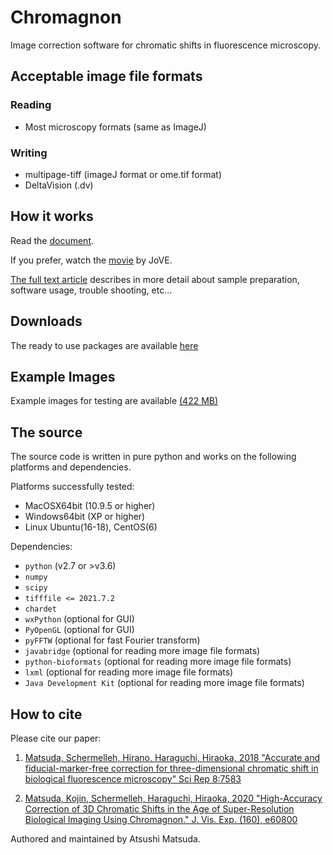 # Chromagnon
Image correction software for chromatic shifts in fluorescence microscopy.


Acceptable image file formats
-----------------------------
### Reading
* Most microscopy formats (same as ImageJ)

### Writing
* multipage-tiff (imageJ format or ome.tif format)
* DeltaVision (.dv)

How it works
------------
Read the [document](https://github.com/macronucleus/Chromagnon/releases/download/Doc-v0.5/ChromagnonDocumentV085.pdf).

If you prefer, watch the
[movie](https://www.jove.com/v/60800/high-accuracy-correction-3d-chromatic-shifts-age-super-resolution)
by JoVE.

[The full text article](https://www.jove.com/video/60800) describes
in more detail about
sample preparation, software usage, trouble shooting, etc...


Downloads
---------
The ready to use packages are available
[here](https://github.com/macronucleus/Chromagnon/releases)

Example Images
--------------
Example images for testing are available  [(422 MB)](https://github.com/macronucleus/Chromagnon/releases/download/exampleimages/SampleImages.zip)

The source
----------
The source code is written in pure python and works on the following platforms and dependencies.

Platforms successfully tested:
* MacOSX64bit (10.9.5 or higher)
* Windows64bit (XP or higher)
* Linux Ubuntu(16-18), CentOS(6)

Dependencies:
* `python` (v2.7 or >v3.6)
* `numpy`
* `scipy`
* `tifffile <= 2021.7.2` 
* `chardet`
* `wxPython` (optional for GUI)
* `PyOpenGL` (optional for GUI)
* `pyFFTW` (optional for fast Fourier transform)
* `javabridge` (optional for reading more image file formats)
* `python-bioformats` (optional for reading more image file formats)
* `lxml` (optional for reading more image file formats)
* `Java Development Kit` (optional for reading more image file
formats)

How to cite
----------
Please cite our paper:

1. [Matsuda, Schermelleh, Hirano, Haraguchi, Hiraoka, 2018 "Accurate and fiducial-marker-free correction for three-dimensional chromatic shift in biological fluorescence microscopy"  Sci Rep 8:7583](https://www.nature.com/articles/s41598-018-25922-7)

2. [Matsuda, Kojin, Schermelleh, Haraguchi, Hiraoka, 2020 "High-Accuracy Correction of 3D Chromatic Shifts in the Age of Super-Resolution Biological Imaging Using Chromagnon." J. Vis. Exp. (160), e60800](https://www.jove.com/video/60800)

Authored and maintained by Atsushi Matsuda.
